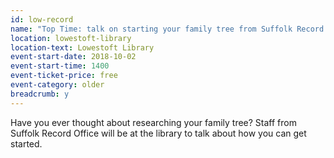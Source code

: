 ```yaml
---
id: low-record
name: "Top Time: talk on starting your family tree from Suffolk Record Office"
location: lowestoft-library
location-text: Lowestoft Library
event-start-date: 2018-10-02
event-start-time: 1400
event-ticket-price: free
event-category: older
breadcrumb: y
---
```


Have you ever thought about researching your family tree? Staff from Suffolk Record Office will be at the library to talk about how you can get started.
